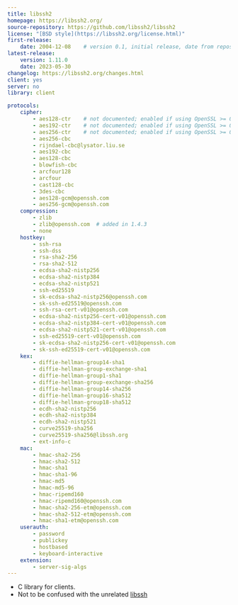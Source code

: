 ```yaml
---
title: libssh2
homepage: https://libssh2.org/
source-repository: https://github.com/libssh2/libssh2
license: "[BSD style](https://libssh2.org/license.html)"
first-release:
    date: 2004-12-08    # version 0.1, initial release, date from repository
latest-release:
    version: 1.11.0
    date: 2023-05-30
changelog: https://libssh2.org/changes.html
client: yes
server: no
library: client

protocols:
    cipher:
        - aes128-ctr    # not documented; enabled if using OpenSSL >= 0.9.7, or libgcrypt, but not with Windows CNG
        - aes192-ctr    # not documented; enabled if using OpenSSL >= 0.9.7, or libgcrypt, but not with Windows CNG
        - aes256-ctr    # not documented; enabled if using OpenSSL >= 0.9.7, or libgcrypt, but not with Windows CNG
        - aes256-cbc
        - rijndael-cbc@lysator.liu.se
        - aes192-cbc
        - aes128-cbc
        - blowfish-cbc
        - arcfour128
        - arcfour
        - cast128-cbc
        - 3des-cbc
        - aes128-gcm@openssh.com
        - aes256-gcm@openssh.com
    compression:
        - zlib
        - zlib@openssh.com  # added in 1.4.3
        - none
    hostkey:
        - ssh-rsa
        - ssh-dss
        - rsa-sha2-256
        - rsa-sha2-512
        - ecdsa-sha2-nistp256
        - ecdsa-sha2-nistp384
        - ecdsa-sha2-nistp521
        - ssh-ed25519
        - sk-ecdsa-sha2-nistp256@openssh.com
        - sk-ssh-ed25519@openssh.com
        - ssh-rsa-cert-v01@openssh.com
        - ecdsa-sha2-nistp256-cert-v01@openssh.com
        - ecdsa-sha2-nistp384-cert-v01@openssh.com
        - ecdsa-sha2-nistp521-cert-v01@openssh.com
        - ssh-ed25519-cert-v01@openssh.com
        - sk-ecdsa-sha2-nistp256-cert-v01@openssh.com
        - sk-ssh-ed25519-cert-v01@openssh.com
    kex:
        - diffie-hellman-group14-sha1
        - diffie-hellman-group-exchange-sha1
        - diffie-hellman-group1-sha1
        - diffie-hellman-group-exchange-sha256
        - diffie-hellman-group14-sha256
        - diffie-hellman-group16-sha512
        - diffie-hellman-group18-sha512
        - ecdh-sha2-nistp256
        - ecdh-sha2-nistp384
        - ecdh-sha2-nistp521
        - curve25519-sha256
        - curve25519-sha256@libssh.org
        - ext-info-c
    mac:
        - hmac-sha2-256
        - hmac-sha2-512
        - hmac-sha1
        - hmac-sha1-96
        - hmac-md5
        - hmac-md5-96
        - hmac-ripemd160
        - hmac-ripemd160@openssh.com
        - hmac-sha2-256-etm@openssh.com
        - hmac-sha2-512-etm@openssh.com
        - hmac-sha1-etm@openssh.com
    userauth:
        - password
        - publickey
        - hostbased
        - keyboard-interactive
    extension:
        - server-sig-algs
---
```

* C library for clients.
* Not to be confused with the unrelated [libssh](/impls/libssh.html)

